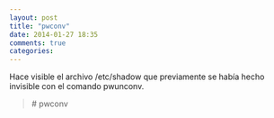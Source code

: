 ```yaml
---
layout: post
title: "pwconv"
date: 2014-01-27 18:35
comments: true
categories: 
---
```

Hace visible el archivo /etc/shadow que previamente se había hecho invisible con el comando pwunconv.

>\# pwconv

